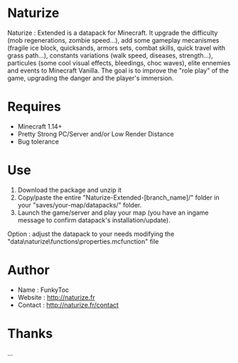 # Naturize
Naturize : Extended is a datapack for Minecraft. It upgrade the difficulty (mob regenerations, zombie speed...), add some gameplay mecanismes (fragile ice block, quicksands, armors sets, combat skills, quick travel with grass path...), constants variations (walk speed, diseases, strength...), particules (some cool visual effects, bleedings, choc waves), elite ennemies and events to Minecraft Vanilla. The goal is to improve the "role play" of the game, upgrading the danger and the player's immersion.

# Requires 
- Minecraft 1.14+
- Pretty Strong PC/Server and/or Low Render Distance
- Bug tolerance

# Use
1. Download the package and unzip it
2. Copy/paste the entire "Naturize-Extended-[branch_name]/" folder in your "saves/your-map/datapacks/" folder.
3. Launch the game/server and play your map (you have an ingame message to confirm datapack's installation/update).

Option : adjust the datapack to your needs modifying the "data\naturize\functions\properties.mcfunction" file

# Author
- Name : FunkyToc 
- Website : http://naturize.fr
- Contact : http://naturize.fr/contact

# Thanks 
...
